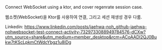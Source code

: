 Connect WebSocket using a ktor, and cover regenrate session case.   

웹소켓(WebSocket)을 Ktor를 사용하여 연결, 그리고 세션 재생성 경우 다룸.


Linkedin: https://www.linkedin.com/posts/jaehwa-noh_github-jaehwa-nohwebsocket-test-connect-activity-7329733088949784576-dCXw?utm_source=share&utm_medium=member_desktop&rcm=ACoAADl2QJ0Bukw7tKScLpkmCtWdcYbgz1u8lDg
